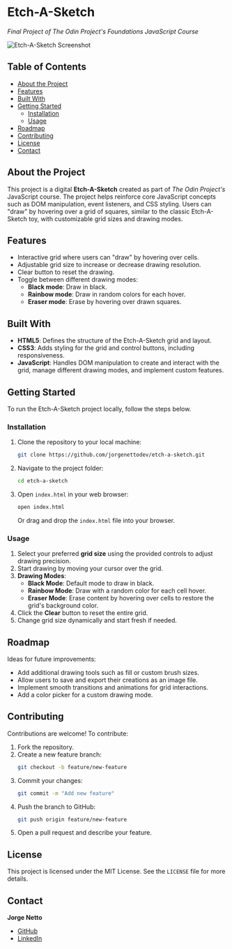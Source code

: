 # **Etch-A-Sketch**  
_Final Project of The Odin Project's Foundations JavaScript Course_

![Etch-A-Sketch Screenshot](https://ibb.co/8dr0RYd)

## **Table of Contents**

- [About the Project](#about-the-project)  
- [Features](#features)  
- [Built With](#built-with)  
- [Getting Started](#getting-started)  
  - [Installation](#installation)  
  - [Usage](#usage)  
- [Roadmap](#roadmap)  
- [Contributing](#contributing)  
- [License](#license)  
- [Contact](#contact)

## **About the Project**

This project is a digital **Etch-A-Sketch** created as part of _The Odin Project's_ JavaScript course. The project helps reinforce core JavaScript concepts such as DOM manipulation, event listeners, and CSS styling. Users can "draw" by hovering over a grid of squares, similar to the classic Etch-A-Sketch toy, with customizable grid sizes and drawing modes.

## **Features**

- Interactive grid where users can "draw" by hovering over cells.
- Adjustable grid size to increase or decrease drawing resolution.
- Clear button to reset the drawing.
- Toggle between different drawing modes:
  - **Black mode**: Draw in black.
  - **Rainbow mode**: Draw in random colors for each hover.
  - **Eraser mode**: Erase by hovering over drawn squares.

## **Built With**

- **HTML5**: Defines the structure of the Etch-A-Sketch grid and layout.  
- **CSS3**: Adds styling for the grid and control buttons, including responsiveness.  
- **JavaScript**: Handles DOM manipulation to create and interact with the grid, manage different drawing modes, and implement custom features.

## **Getting Started**

To run the Etch-A-Sketch project locally, follow the steps below.

### **Installation**

1. Clone the repository to your local machine:
    ```bash
    git clone https://github.com/jorgenettodev/etch-a-sketch.git
    ```

2. Navigate to the project folder:
    ```bash
    cd etch-a-sketch
    ```

3. Open `index.html` in your web browser:
    ```bash
    open index.html
    ```
    Or drag and drop the `index.html` file into your browser.

### **Usage**

1. Select your preferred **grid size** using the provided controls to adjust drawing precision.
2. Start drawing by moving your cursor over the grid.
3. **Drawing Modes**:
   - **Black Mode**: Default mode to draw in black.
   - **Rainbow Mode**: Draw with a random color for each cell hover.
   - **Eraser Mode**: Erase content by hovering over cells to restore the grid's background color.
4. Click the **Clear** button to reset the entire grid.
5. Change grid size dynamically and start fresh if needed.

## **Roadmap**

Ideas for future improvements:
- Add additional drawing tools such as fill or custom brush sizes.
- Allow users to save and export their creations as an image file.
- Implement smooth transitions and animations for grid interactions.
- Add a color picker for a custom drawing mode.

## **Contributing**

Contributions are welcome! To contribute:

1. Fork the repository.  
2. Create a new feature branch:  
    ```bash
    git checkout -b feature/new-feature
    ```
3. Commit your changes:  
    ```bash
    git commit -m "Add new feature"
    ```
4. Push the branch to GitHub:  
    ```bash
    git push origin feature/new-feature
    ```
5. Open a pull request and describe your feature.

## **License**

This project is licensed under the MIT License. See the `LICENSE` file for more details.

## **Contact**

**Jorge Netto**  
- [GitHub](https://github.com/jorgenettodev)  
- [LinkedIn](https://linkedin.com/in/jorgenettodev)
